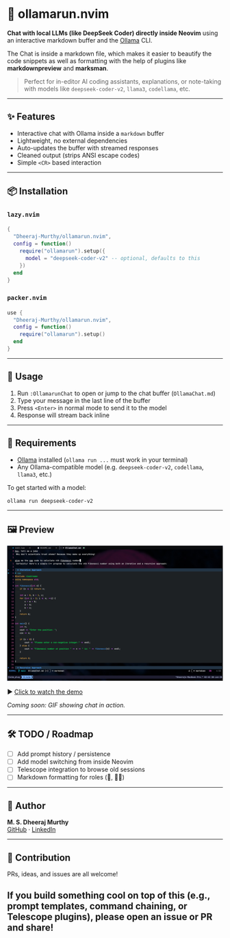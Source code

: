 # 🧠 ollamarun.nvim

**Chat with local LLMs (like DeepSeek Coder) directly inside Neovim** using an interactive markdown buffer and the [Ollama](https://ollama.com) CLI.

The Chat is inside a markdown file, which makes it easier to beautify the code snippets as well as formatting with the help of plugins like **markdownpreview** and **marksman**.

> Perfect for in-editor AI coding assistants, explanations, or note-taking with models like `deepseek-coder-v2`, `llama3`, `codellama`, etc.

---

## ✨ Features

- Interactive chat with Ollama inside a `markdown` buffer
- Lightweight, no external dependencies
- Auto-updates the buffer with streamed responses
- Cleaned output (strips ANSI escape codes)
- Simple `<CR>` based interaction

---

## 📦 Installation

### `lazy.nvim`

```lua
{
  "Dheeraj-Murthy/ollamarun.nvim",
  config = function()
    require("ollamarun").setup({
      model = "deepseek-coder-v2" -- optional, defaults to this
    })
  end
}
```

### `packer.nvim`

```lua
use {
  "Dheeraj-Murthy/ollamarun.nvim",
  config = function()
    require("ollamarun").setup()
  end
}
```

---

## 🚀 Usage

1. Run `:OllamarunChat` to open or jump to the chat buffer (`OllamaChat.md`)
2. Type your message in the last line of the buffer
3. Press `<Enter>` in normal mode to send it to the model
4. Response will stream back inline

---

## 🧠 Requirements

- [Ollama](https://ollama.com) installed (`ollama run ...` must work in your terminal)
- Any Ollama-compatible model (e.g. `deepseek-coder-v2`, `codellama`, `llama3`, etc.)

To get started with a model:

```bash
ollama run deepseek-coder-v2
```

---

## 🖼️ Preview

![OllamaChat output](media/chat_screenshot.jpg)

▶️ [Click to watch the demo](media/demo-fast.mp4)

_Coming soon: GIF showing chat in action._

---

## 🛠️ TODO / Roadmap

- [ ] Add prompt history / persistence
- [ ] Add model switching from inside Neovim
- [ ] Telescope integration to browse old sessions
- [ ] Markdown formatting for roles (🤖, 🙋‍♂️)

---

## 👤 Author

**M. S. Dheeraj Murthy**  
[GitHub](https://github.com/Dheeraj-Murthy) · [LinkedIn](https://www.linkedin.com/in/dheeraj-murthy-m-s-6b7784290)

---

## 💬 Contribution

PRs, ideas, and issues are all welcome!

## If you build something cool on top of this (e.g., prompt templates, command chaining, or Telescope plugins), please open an issue or PR and share!
